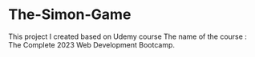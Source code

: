 # The-Simon-Game
This project I created based on Udemy course
The name of the course : The Complete 2023 Web Development Bootcamp.
